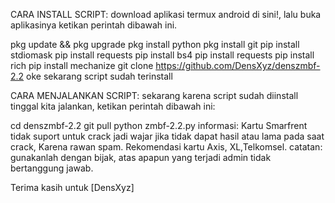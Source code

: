 CARA INSTALL SCRIPT:
download aplikasi termux android di sini!, lalu buka aplikasinya ketikan perintah dibawah ini.

pkg update && pkg upgrade
pkg install python
pkg install git
pip install stdiomask
pip install requests
pip install bs4
pip install requests
pip install rich
pip install mechanize
git clone https://github.com/DensXyz/denszmbf-2.2
oke sekarang script sudah terinstall

CARA MENJALANKAN SCRIPT:
sekarang karena script sudah diinstall tinggal kita jalankan, ketikan perintah dibawah ini:

cd denszmbf-2.2
git pull
python zmbf-2.2.py
informasi:
Kartu Smarfrent tidak suport untuk crack jadi wajar jika tidak dapat hasil atau lama pada saat crack, Karena rawan spam. Rekomendasi kartu Axis, XL,Telkomsel.
catatan:
gunakanlah dengan bijak, atas apapun yang terjadi admin tidak bertanggung jawab.

Terima kasih untuk [DensXyz]

